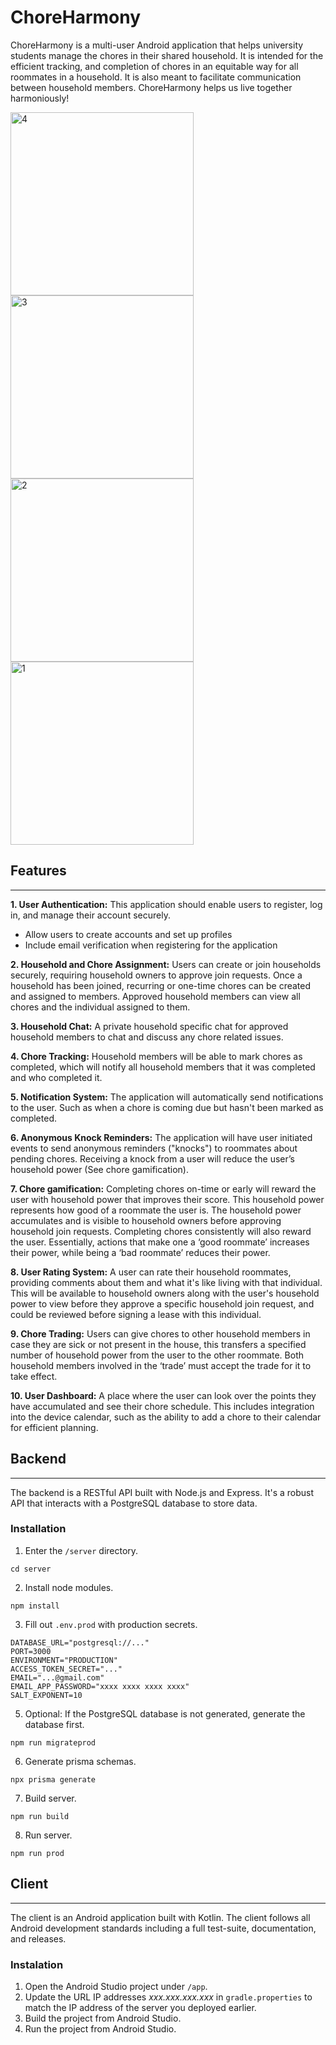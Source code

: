 # ChoreHarmony

ChoreHarmony is a multi-user Android application that helps university students manage the chores in their shared household. It is intended for the efficient tracking, and completion of chores in an equitable way for all roommates in a household. It is also meant to facilitate communication between household members. ChoreHarmony helps us live together harmoniously!

<img width="293" alt="4" src="https://github.com/user-attachments/assets/301b395a-e955-4ce1-8601-2eacbc59608a" />
<img width="293" alt="3" src="https://github.com/user-attachments/assets/58ea1bd1-91b1-4315-8b04-e971e5af763d" />
<img width="293" alt="2" src="https://github.com/user-attachments/assets/f1fb91a9-b510-4c8d-9ccd-7156e83357a6" />
<img width="293" alt="1" src="https://github.com/user-attachments/assets/8f8412a0-97ea-41e7-8eaf-bdaf774d3ab2" />

## Features

---

**1. User Authentication:** This application should enable users to register, log in, and manage their account securely.

- Allow users to create accounts and set up profiles
- Include email verification when registering for the application

**2. Household and Chore Assignment:** Users can create or join households securely, requiring household owners to approve join requests. Once a household has been joined, recurring or one-time chores can be created and assigned to members. Approved household members can view all chores and the individual assigned to them.

**3. Household Chat:** A private household specific chat for approved household members to chat and discuss any chore related issues.

**4. Chore Tracking:** Household members will be able to mark chores as completed, which will notify all household members that it was completed and who completed it.

**5. Notification System:** The application will automatically send notifications to the user. Such as when a chore is coming due but hasn't been marked as completed.

**6. Anonymous Knock Reminders:** The application will have user initiated events to send anonymous reminders ("knocks") to roommates about pending chores. Receiving a knock from a user will reduce the user’s household power (See chore gamification).

**7. Chore gamification:** Completing chores on-time or early will reward the user with household power that improves their score. This household power represents how good of a roommate the user is. The household power accumulates and is visible to household owners before approving household join requests. Completing chores consistently will also reward the user. Essentially, actions that make one a ‘good roommate’ increases their power, while being a ‘bad roommate’ reduces their power.

**8. User Rating System:** A user can rate their household roommates, providing comments about them and what it's like living with that individual. This will be available to household owners along with the user's household power to view before they approve a specific household join request, and could be reviewed before signing a lease with this individual.

**9. Chore Trading:** Users can give chores to other household members in case they are sick or not present in the house, this transfers a specified number of household power from the user to the other roommate. Both household members involved in the ‘trade’ must accept the trade for it to take effect.

**10. User Dashboard:** A place where the user can look over the points they have accumulated and see their chore schedule. This includes integration into the device calendar, such as the ability to add a chore to their calendar for efficient planning.

## Backend

---

The backend is a RESTful API built with Node.js and Express. It's a robust API that interacts with a PostgreSQL database to store data.

### Installation

1. Enter the `/server` directory.

```
cd server
```

2. Install node modules.

```
npm install
```

3. Fill out `.env.prod` with production secrets.

```
DATABASE_URL="postgresql://..."
PORT=3000
ENVIRONMENT="PRODUCTION"
ACCESS_TOKEN_SECRET="..."
EMAIL="...@gmail.com"
EMAIL_APP_PASSWORD="xxxx xxxx xxxx xxxx"
SALT_EXPONENT=10
```

5. Optional: If the PostgreSQL database is not generated, generate the database first.

```
npm run migrateprod
```

6. Generate prisma schemas.

```
npx prisma generate
```

7. Build server.

```
npm run build
```

8. Run server.

```
npm run prod
```

## Client

---

The client is an Android application built with Kotlin. The client follows all Android development standards including a full test-suite, documentation, and releases.

### Instalation

1. Open the Android Studio project under `/app`.
2. Update the URL IP addresses _xxx.xxx.xxx.xxx_ in `gradle.properties` to match the IP address of the server you deployed earlier.
3. Build the project from Android Studio.
4. Run the project from Android Studio.
